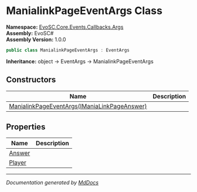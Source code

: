 ﻿<!--  
  <auto-generated>   
    The contents of this file were generated by a tool.  
    Changes to this file may be list if the file is regenerated  
  </auto-generated>   
-->

# ManialinkPageEventArgs Class

**Namespace:** [EvoSC.Core.Events.Callbacks.Args](../index.md)  
**Assembly:** EvoSC\#  
**Assembly Version:** 1.0.0

```csharp
public class ManialinkPageEventArgs : EventArgs
```

**Inheritance:** object → EventArgs → ManialinkPageEventArgs

## Constructors

| Name                                                                  | Description |
| --------------------------------------------------------------------- | ----------- |
| [ManialinkPageEventArgs(IManiaLinkPageAnswer)](constructors/index.md) |             |

## Properties

| Name                           | Description |
| ------------------------------ | ----------- |
| [Answer](properties/Answer.md) |             |
| [Player](properties/Player.md) |             |

___

*Documentation generated by [MdDocs](https://github.com/ap0llo/mddocs)*
